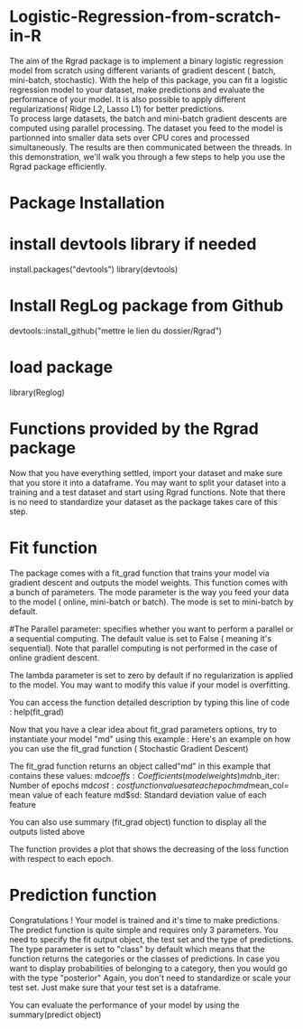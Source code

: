 # Logistic-Regression-from-scratch-in-R
The aim of the Rgrad package is to implement a binary logistic regression model from scratch using different variants of gradient descent ( batch, mini-batch, stochastic). With the help of this package, you can fit a logistic regression model to your dataset, make predictions  and evaluate the performance of your model. It is also possible to apply different regularizations( Ridge L2, Lasso L1) for better predictions.  
To process large datasets, the batch and mini-batch gradient descents are computed using parallel processing. The dataset you feed to the model is partionned into smaller data sets over CPU cores and processed simultaneously. The results are then communicated between the threads.
In this demonstration, we'll walk you through a few steps to help you use the Rgrad package efficiently.

# Package Installation

# install devtools library if needed
install.packages("devtools")
library(devtools)

# Install RegLog package from Github
devtools::install_github("mettre le lien du dossier/Rgrad")

# load package
library(Reglog)

# Functions provided by the Rgrad package

Now that you have everything settled, import your dataset and make sure that you store it into a dataframe. You may want to split your dataset into a training and a test dataset and start using Rgrad functions. 
Note that there is no need to standardize your dataset as the package takes care of this step.


# Fit function 
The package comes with a fit_grad function that trains your model via gradient descent and outputs the model weights. This function comes with a bunch of parameters. 
The mode parameter is the way you feed your data to the model ( online, mini-batch or batch). The mode is set to mini-batch by default.

#The Parallel parameter: specifies whether you want to perform a parallel or a sequential computing. The default value is set to False ( meaning it's sequential). Note that parallel computing is not performed in the case of online gradient descent.

The lambda parameter is set to zero by default if no regularization is applied to the model. You may want to modify this value if your model is overfitting.

You can access the function detailed description by typing this line of code : help(fit_grad)

Now that you have a clear idea about fit_grad parameters options, try to instantiate your model "md" using this example :
Here's an example on how you can use the fit_grad function ( Stochastic Gradient Descent)

The fit_grad function returns an object called"md" in this example that contains these values:
md$coeffs : Coefficients ( model weights)
md$nb_iter: Number of epochs 
md$cost: cost function values at each epoch
md$mean_col= mean value of each feature
md$sd: Standard deviation value of each feature

You can also use summary (fit_grad object) function  to display all the outputs listed above

The function provides a plot that shows the decreasing of the loss function with respect to each epoch. 

# Prediction function 
Congratulations ! Your model is trained and it's time to make predictions. The predict function is quite simple and requires only 3 parameters. 
You need to specify the fit output object, the test set and the type of predictions. The type parameter is set to "class" by default which means that the function returns the categories or the classes of predictions. In case you want to display probabilities of belonging to a category, then you would go with the type "posterior"
Again, you don't need to standardize or scale your test set. Just make sure that your test set is a dataframe.
 

You can evaluate the performance of your model by using the summary(predict object)
